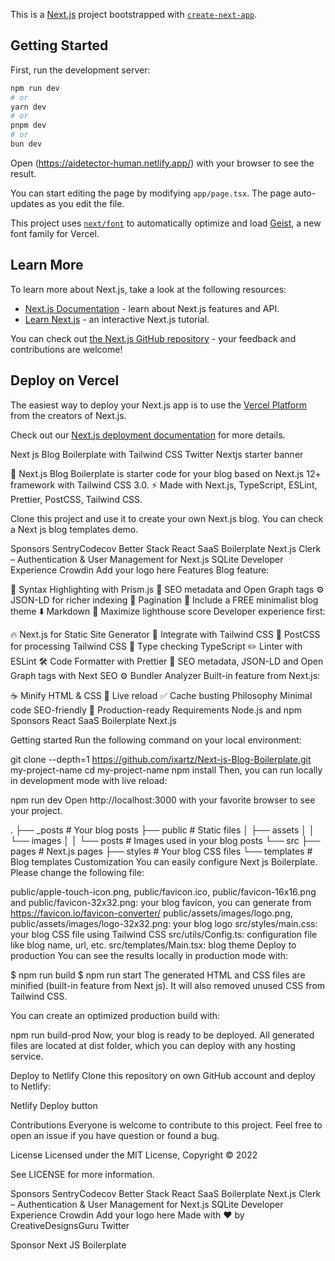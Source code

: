 This is a [Next.js](https://nextjs.org) project bootstrapped with [`create-next-app`](https://nextjs.org/docs/app/api-reference/cli/create-next-app).

## Getting Started

First, run the development server:

```bash
npm run dev
# or
yarn dev
# or
pnpm dev
# or
bun dev
```

Open (https://aidetector-human.netlify.app/) with your browser to see the result.

You can start editing the page by modifying `app/page.tsx`. The page auto-updates as you edit the file.

This project uses [`next/font`](https://nextjs.org/docs/app/building-your-application/optimizing/fonts) to automatically optimize and load [Geist](https://vercel.com/font), a new font family for Vercel.

## Learn More

To learn more about Next.js, take a look at the following resources:

- [Next.js Documentation](https://nextjs.org/docs) - learn about Next.js features and API.
- [Learn Next.js](https://nextjs.org/learn) - an interactive Next.js tutorial.

You can check out [the Next.js GitHub repository](https://github.com/vercel/next.js) - your feedback and contributions are welcome!

## Deploy on Vercel

The easiest way to deploy your Next.js app is to use the [Vercel Platform](https://vercel.com/new?utm_medium=default-template&filter=next.js&utm_source=create-next-app&utm_campaign=create-next-app-readme) from the creators of Next.js.

Check out our [Next.js deployment documentation](https://nextjs.org/docs/app/building-your-application/deploying) for more details.


Next js Blog Boilerplate with Tailwind CSS Twitter
Nextjs starter banner

🚀 Next.js Blog Boilerplate is starter code for your blog based on Next.js 12+ framework with Tailwind CSS 3.0. ⚡️ Made with Next.js, TypeScript, ESLint, Prettier, PostCSS, Tailwind CSS.

Clone this project and use it to create your own Next.js blog. You can check a Next js blog templates demo.

Sponsors
SentryCodecov	Better Stack	React SaaS Boilerplate Next.js
Clerk – Authentication & User Management for Next.js	SQLite Developer Experience	Crowdin
Add your logo here
Features
Blog feature:

🎈 Syntax Highlighting with Prism.js
🤖 SEO metadata and Open Graph tags
⚙️ JSON-LD for richer indexing
📖 Pagination
🌈 Include a FREE minimalist blog theme
⬇️ Markdown
💯 Maximize lighthouse score
Developer experience first:

🔥 Next.js for Static Site Generator
🎨 Integrate with Tailwind CSS
💅 PostCSS for processing Tailwind CSS
🎉 Type checking TypeScript
✏️ Linter with ESLint
🛠 Code Formatter with Prettier
🦊 SEO metadata, JSON-LD and Open Graph tags with Next SEO
⚙️ Bundler Analyzer
Built-in feature from Next.js:

☕ Minify HTML & CSS
💨 Live reload
✅ Cache busting
Philosophy
Minimal code
SEO-friendly
🚀 Production-ready
Requirements
Node.js and npm
Sponsors
React SaaS Boilerplate Next.js

Getting started
Run the following command on your local environment:

git clone --depth=1 https://github.com/ixartz/Next-js-Blog-Boilerplate.git my-project-name
cd my-project-name
npm install
Then, you can run locally in development mode with live reload:

npm run dev
Open http://localhost:3000 with your favorite browser to see your project.

.
├── _posts            # Your blog posts
├── public            # Static files
│   ├── assets
│   │   └── images
│   │       └── posts # Images used in your blog posts
└── src
    ├── pages         # Next.js pages
    ├── styles        # Your blog CSS files
    └── templates     # Blog templates
Customization
You can easily configure Next js Boilerplate. Please change the following file:

public/apple-touch-icon.png, public/favicon.ico, public/favicon-16x16.png and public/favicon-32x32.png: your blog favicon, you can generate from https://favicon.io/favicon-converter/
public/assets/images/logo.png, public/assets/images/logo-32x32.png: your blog logo
src/styles/main.css: your blog CSS file using Tailwind CSS
src/utils/Config.ts: configuration file like blog name, url, etc.
src/templates/Main.tsx: blog theme
Deploy to production
You can see the results locally in production mode with:

$ npm run build
$ npm run start
The generated HTML and CSS files are minified (built-in feature from Next js). It will also removed unused CSS from Tailwind CSS.

You can create an optimized production build with:

npm run build-prod
Now, your blog is ready to be deployed. All generated files are located at dist folder, which you can deploy with any hosting service.

Deploy to Netlify
Clone this repository on own GitHub account and deploy to Netlify:

Netlify Deploy button

Contributions
Everyone is welcome to contribute to this project. Feel free to open an issue if you have question or found a bug.

License
Licensed under the MIT License, Copyright © 2022

See LICENSE for more information.

Sponsors
SentryCodecov	Better Stack	React SaaS Boilerplate Next.js
Clerk – Authentication & User Management for Next.js	SQLite Developer Experience	Crowdin
Add your logo here
Made with ♥ by CreativeDesignsGuru Twitter

Sponsor Next JS Boilerplate
